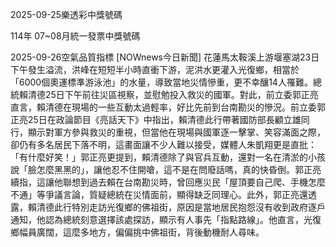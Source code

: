 
2025-09-25樂透彩中獎號碼

                                
114年 07~08月統一發票中獎號碼
                             
2025-09-26空氣品質指標
                              [NOWnews今日新聞] 花蓮馬太鞍溪上游堰塞湖23日下午發生溢流，洪峰在短短半小時直衝下游，泥洪水更灌入光復鄉，相當於「6000個奧運標準游泳池」的水量，導致當地災情慘重，更不幸釀14人罹難。總統賴清德25日下午前往災區視察，並慰勉投入救災的國軍。對此，前立委郭正亮直言，賴清德在現場的一些互動太過輕率，好比先前到台南勘災的慘況。前立委郭正亮25日在政論節目《亮話天下》中指出，賴清德此行帶著國防部長顧立雄同行，顯示對軍方參與救災的重視，但當他在現場與國軍逐一擊掌、笑容滿面之際，卻仍有多名居民下落不明，這畫面讓不少人難以接受，媒體人朱凱翔更是直批：「有什麼好笑！」郭正亮更提到，賴清德除了與官兵互動，還對一名在清淤的小孩說「臉怎麼黑黑的」，讓他忍不住開嗆，這不是在問廢話嗎，真的快昏倒。郭正亮續指，這讓他聯想到過去賴在台南勘災時，曾回應災民「屋頂要自己爬、手機怎麼不通」等爭議言論，質疑總統在災情面前，顯得缺乏同理心。此外，郭正亮還透露，賴清德此行特別走訪光復鄉的佛祖街，原因是當地居民抱怨沒有收到政府逐戶通知，他認為總統刻意選擇該處探訪，顯示有人事先「指點路線」。他直言，光復鄉幅員廣闊，這麼多地方，偏偏挑中佛祖街，背後動機耐人尋味。